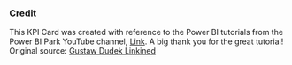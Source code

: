 ### Credit
This KPI Card was created with reference to the Power BI tutorials from the Power BI Park YouTube channel, [Link](https://www.youtube.com/@PowerBIPark). A big thank you for the great tutorial!<br> 
Original source: [Gustaw Dudek Linkined](https://www.linkedin.com/posts/gustaw-dudek_analytics-data-powerbi-activity-7219404636166729729-ZxZb/?utm_source=share&utm_medium=member_desktop)

